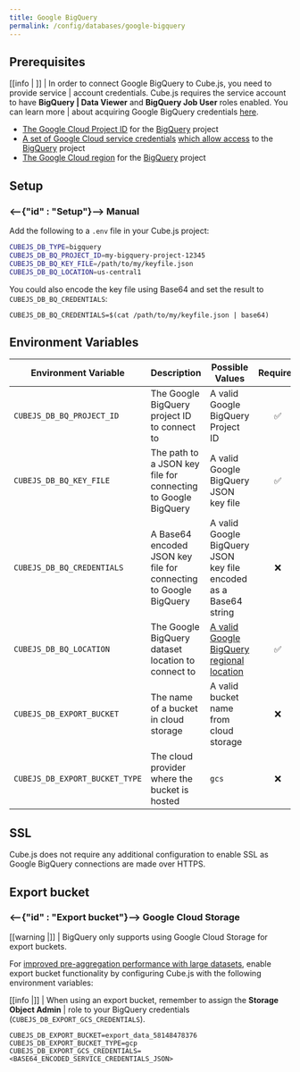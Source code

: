 ```yaml
---
title: Google BigQuery
permalink: /config/databases/google-bigquery
---
```


## Prerequisites

<!-- prettier-ignore-start -->
[[info | ]]
| In order to connect Google BigQuery to Cube.js, you need to provide service
| account credentials. Cube.js requires the service account to have **BigQuery
| Data Viewer** and **BigQuery Job User** roles enabled. You can learn more
| about acquiring Google BigQuery credentials [here][bq-docs-getting-started].
<!-- prettier-ignore-end -->

- [The Google Cloud Project ID][google-cloud-docs-projects] for the
  [BigQuery][bq] project
- [A set of Google Cloud service credentials][google-support-create-svc-account]
  [which allow access][bq-docs-getting-started] to the [BigQuery][bq] project
- [The Google Cloud region][bq-docs-regional-locations] for the [BigQuery][bq]
  project

## Setup

### <--{"id" : "Setup"}-->  Manual

Add the following to a `.env` file in your Cube.js project:

```bash
CUBEJS_DB_TYPE=bigquery
CUBEJS_DB_BQ_PROJECT_ID=my-bigquery-project-12345
CUBEJS_DB_BQ_KEY_FILE=/path/to/my/keyfile.json
CUBEJS_DB_BQ_LOCATION=us-central1
```

You could also encode the key file using Base64 and set the result to
`CUBEJS_DB_BQ_CREDENTIALS`:

```dotenv
CUBEJS_DB_BQ_CREDENTIALS=$(cat /path/to/my/keyfile.json | base64)
```

## Environment Variables

| Environment Variable           | Description                                                      | Possible Values                                                         | Required |
| ------------------------------ | ---------------------------------------------------------------- | ----------------------------------------------------------------------- | :------: |
| `CUBEJS_DB_BQ_PROJECT_ID`      | The Google BigQuery project ID to connect to                     | A valid Google BigQuery Project ID                                      |    ✅    |
| `CUBEJS_DB_BQ_KEY_FILE`        | The path to a JSON key file for connecting to Google BigQuery    | A valid Google BigQuery JSON key file                                   |    ✅    |
| `CUBEJS_DB_BQ_CREDENTIALS`     | A Base64 encoded JSON key file for connecting to Google BigQuery | A valid Google BigQuery JSON key file encoded as a Base64 string        |    ❌    |
| `CUBEJS_DB_BQ_LOCATION`        | The Google BigQuery dataset location to connect to               | [A valid Google BigQuery regional location][bq-docs-regional-locations] |    ✅    |
| `CUBEJS_DB_EXPORT_BUCKET`      | The name of a bucket in cloud storage                            | A valid bucket name from cloud storage                                  |    ❌    |
| `CUBEJS_DB_EXPORT_BUCKET_TYPE` | The cloud provider where the bucket is hosted                    | `gcs`                                                                   |    ❌    |

## SSL

Cube.js does not require any additional configuration to enable SSL as Google
BigQuery connections are made over HTTPS.

## Export bucket

### <--{"id" : "Export bucket"}-->  Google Cloud Storage

<!-- prettier-ignore-start -->
[[warning |]]
| BigQuery only supports using Google Cloud Storage for export buckets.
<!-- prettier-ignore-end -->

For [improved pre-aggregation performance with large
datasets][ref-caching-large-preaggs], enable export bucket functionality by
configuring Cube.js with the following environment variables:

<!-- prettier-ignore-start -->
[[info |]]
| When using an export bucket, remember to assign the **Storage Object Admin**
| role to your BigQuery credentials (`CUBEJS_DB_EXPORT_GCS_CREDENTIALS`).
<!-- prettier-ignore-end -->

```dotenv
CUBEJS_DB_EXPORT_BUCKET=export_data_58148478376
CUBEJS_DB_EXPORT_BUCKET_TYPE=gcp
CUBEJS_DB_EXPORT_GCS_CREDENTIALS=<BASE64_ENCODED_SERVICE_CREDENTIALS_JSON>
```

[bq]: https://cloud.google.com/bigquery
[bq-docs-getting-started]:
  https://cloud.google.com/docs/authentication/getting-started
[bq-docs-credentials]:
  https://console.cloud.google.com/apis/credentials/serviceaccountkey
[bq-docs-regional-locations]:
  https://cloud.google.com/bigquery/docs/locations#regional-locations
[google-cloud-docs-projects]:
  https://cloud.google.com/resource-manager/docs/creating-managing-projects#before_you_begin
[google-support-create-svc-account]:
  https://support.google.com/a/answer/7378726?hl=en
[ref-caching-large-preaggs]: /using-pre-aggregations#large-pre-aggregations
[ref-env-var]: /reference/environment-variables#database-connection
